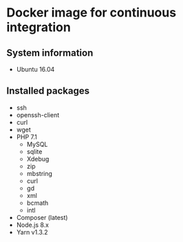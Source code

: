 # Docker image for continuous integration

## System information

* Ubuntu 16.04

## Installed packages

* ssh
* openssh-client
* curl
* wget
* PHP 7.1
  * MySQL
  * sqlite
  * Xdebug
  * zip
  * mbstring
  * curl
  * gd
  * xml
  * bcmath
  * intl
* Composer (latest)
* Node.js 8.x
* Yarn v1.3.2
